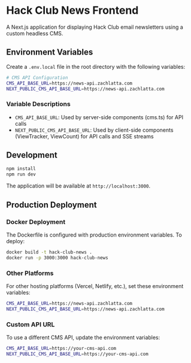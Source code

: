 # Hack Club News Frontend

A Next.js application for displaying Hack Club email newsletters using a custom headless CMS.

## Environment Variables

Create a `.env.local` file in the root directory with the following variables:

```bash
# CMS API Configuration
CMS_API_BASE_URL=https://news-api.zachlatta.com
NEXT_PUBLIC_CMS_API_BASE_URL=https://news-api.zachlatta.com
```

### Variable Descriptions

- `CMS_API_BASE_URL`: Used by server-side components (cms.ts) for API calls
- `NEXT_PUBLIC_CMS_API_BASE_URL`: Used by client-side components (ViewTracker, ViewCount) for API calls and SSE streams

## Development

```bash
npm install
npm run dev
```

The application will be available at `http://localhost:3000`.

## Production Deployment

### Docker Deployment

The Dockerfile is configured with production environment variables. To deploy:

```bash
docker build -t hack-club-news .
docker run -p 3000:3000 hack-club-news
```

### Other Platforms

For other hosting platforms (Vercel, Netlify, etc.), set these environment variables:

```bash
CMS_API_BASE_URL=https://news-api.zachlatta.com
NEXT_PUBLIC_CMS_API_BASE_URL=https://news-api.zachlatta.com
```

### Custom API URL

To use a different CMS API, update the environment variables:

```bash
CMS_API_BASE_URL=https://your-cms-api.com
NEXT_PUBLIC_CMS_API_BASE_URL=https://your-cms-api.com
```